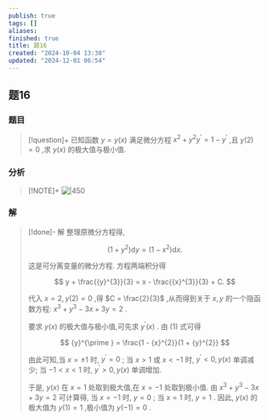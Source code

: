 ```yaml
---
publish: true
tags: []
aliases: 
finished: true
title: 题16
created: "2024-10-04 13:38"
updated: "2024-12-01 06:54"
---
```

## 题16
### 题目
> [!question]+
> 已知函数 $y = y( x)$ 满足微分方程 ${x}^{2} + {y}^{2}{y}^{\prime } = 1 - {y}^{\prime }$ ,且 $y( 2)  = 0$ ,求 $y( x)$ 的极大值与极小值.
### 分析
> [!NOTE]+
> ![|450](https://img.hwenyi.live/202411211847659.webp)
### 解
> [!done]-
> 解 整理原微分方程得,
> 
> $$
> ( {1 + {y}^{2}}) \mathrm{d}y = ( {1 - {x}^{2}}) \mathrm{d}x. \tag{1}
> $$
> 
> 这是可分离变量的微分方程. 方程两端积分得
> 
> $$
> y + \frac{{y}^{3}}{3} = x - \frac{{x}^{3}}{3} + C.
> $$
> 
> 代入 $x = 2, y( 2) = 0$ ,得 $C = \frac{2}{3}$ ,从而得到关于 $x, y$ 的一个隐函数方程: ${x}^{3} + {y}^{3} - {3x} + {3y} = 2$ .
> 
> 要求 $y( x)$ 的极大值与极小值,可先求 ${y}^{\prime }( x)$ . 由 (1) 式可得
> 
> $$
> {y}^{\prime } = \frac{1 - {x}^{2}}{1 + {y}^{2}}
> $$
> 
> 由此可知,当 $x = \pm 1$ 时, ${y}^{\prime } = 0$ ; 当 $x > 1$ 或 $x < - 1$ 时, ${y}^{\prime } < 0, y( x)$ 单调减少; 当 $- 1 < x < 1$ 时, ${y}^{\prime } > 0, y( x)$ 单调增加.
> 
> 于是, $y( x)$ 在 $x = 1$ 处取到极大值,在 $x = - 1$ 处取到极小值. 由 ${x}^{3} + {y}^{3} - {3x} + {3y} = 2$ 可计算得, 当 $x = - 1$ 时, $y = 0$ ; 当 $x = 1$ 时, $y = 1$ . 因此, $y( x)$ 的极大值为 $y( 1) = 1$ ,极小值为 $y( {-1}) = 0$ .